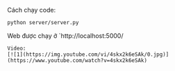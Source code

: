 Cách chạy code:
``` bash
python server/server.py
```
Web được chạy ở `http://localhost:5000/
```
Video:
[![1](https://img.youtube.com/vi/4skx2k6eSAk/0.jpg)](https://www.youtube.com/watch?v=4skx2k6eSAk)


